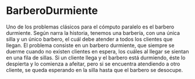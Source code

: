 # BarberoDurmiente


Uno de los problemas clásicos para el cómputo paralelo es el barbero durmiente. Según narra la historia, tenemos una barbería, con una única silla y un único barbero, el cuál debe atender a todos los clientes que llegan. El problema consiste en un barbero durmiente, que siempre se duerme cuando no existen clientes en espera, los cuáles al llegar se sientan en una fila de sillas. Si un cliente llega y el barbero está durmiendo, éste lo despierta y lo comienza a afeitar, pero si se encuentra atendiendo a otro cliente, se queda esperando en la silla hasta que el barbero se desocupe.

